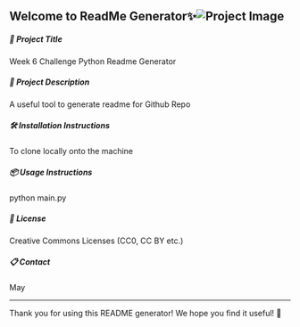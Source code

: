 ## Welcome to ReadMe Generator✨![Project Image](https://files.realpython.com/media/Creating-Good-README.md-Files-for-Your-Python-Projects_Watermarked.034ab572fa3e.jpg)

##### 🚀 Project Title
Week 6 Challenge Python Readme Generator

##### 📝 Project Description
A useful tool to generate readme for Github Repo 

##### 🛠️ Installation Instructions
To clone locally onto the machine 

##### 📦 Usage Instructions
python main.py 

##### 📄 License
Creative Commons Licenses (CC0, CC BY etc.) 

##### 📋 Contact
May 

---

Thank you for using this README generator! We hope you find it useful! 🤗

